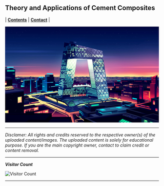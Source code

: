 ## Theory and Applications of Cement Composites

| **[Contents](Contents/Content.md)** | **[Contact](Contents/Contact.md)** |  

![Building](Contents/Images/CMG.jpg)

---
<p align=justify>

*Disclamer: All rights and credits reserved to the respective owner(s) of the uploaded content/images. The uploaded content is solely for educational purpose. If you are the main copyright owner, contact to claim credit or content removal.*
</p>

---


***Visitor Count***

![Visitor Count](https://profile-counter.glitch.me/{gndec-yjs}/count.svg)

---
